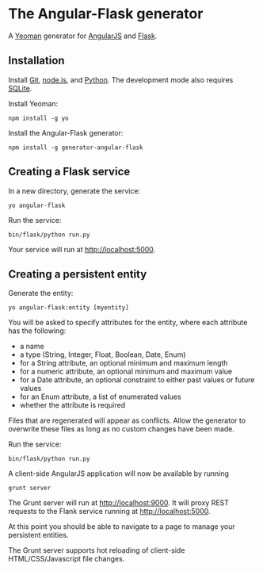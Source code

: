 # The Angular-Flask generator 

A [Yeoman](http://yeoman.io) generator for [AngularJS](http://angularjs.org) and [Flask](http://flask.pocoo.org).

## Installation

Install [Git](http://git-scm.com), [node.js](http://nodejs.org), and [Python](http://www.python.org/).  The development mode also requires [SQLite](http://www.sqlite.org).

Install Yeoman:

    npm install -g yo

Install the Angular-Flask generator:

    npm install -g generator-angular-flask

## Creating a Flask service

In a new directory, generate the service:

    yo angular-flask

Run the service:

    bin/flask/python run.py

Your service will run at [http://localhost:5000](http://localhost:5000).


## Creating a persistent entity

Generate the entity:

    yo angular-flask:entity [myentity]

You will be asked to specify attributes for the entity, where each attribute has the following:

- a name
- a type (String, Integer, Float, Boolean, Date, Enum)
- for a String attribute, an optional minimum and maximum length
- for a numeric attribute, an optional minimum and maximum value
- for a Date attribute, an optional constraint to either past values or future values
- for an Enum attribute, a list of enumerated values
- whether the attribute is required

Files that are regenerated will appear as conflicts.  Allow the generator to overwrite these files as long as no custom changes have been made.

Run the service:

    bin/flask/python run.py
    
A client-side AngularJS application will now be available by running

	grunt server
	
The Grunt server will run at [http://localhost:9000](http://localhost:9000).  It will proxy REST requests to the Flank service running at [http://localhost:5000](http://localhost:5000).

At this point you should be able to navigate to a page to manage your persistent entities.  

The Grunt server supports hot reloading of client-side HTML/CSS/Javascript file changes.

